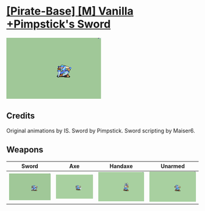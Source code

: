 # [\[Pirate-Base\] \[M\] Vanilla +Pimpstick's Sword](../%5BPirate-Base%5D%20%5BM%5D%20Vanilla%20+Pimpstick's%20Sword)

<img src="./1.%20Sword/Sword_000.png" alt="[Pirate-Base] [M] Vanilla +Pimpstick's Sword standing" />

## Credits

Original animations by IS.
Sword by Pimpstick.
Sword scripting by Maiser6.

## Weapons


|Sword |Axe |Handaxe |Unarmed |
|  :---: | :---: | :---: | :---: |
| <img alt="Sword animation" src="./1.%20Sword/Sword.gif" /> | <img alt="Axe animation" src="./3.%20Axe/Axe.gif" /> | <img alt="Handaxe animation" src="./4.%20Handaxe/Handaxe.gif" /> | <img alt="Unarmed animation" src="./8.%20Unarmed/Unarmed.gif" /> |

